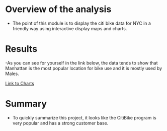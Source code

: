 # Overview of the analysis #
- The point of this module is to display the citi bike data for NYC in a friendly way using interactive display maps and charts.

# Results #
-As you can see for yourself in the link below, the data tends to show that Manhattan is the most popular location for bike use and it is mostly used by Males.


[Link to Charts](https://public.tableau.com/profile/bah2056#!/vizhome/NYCSTORY/NYCSTORY)

# Summary #
- To quickly summarize this project, it looks like the CitiBike program is very popular and has a strong customer base.
